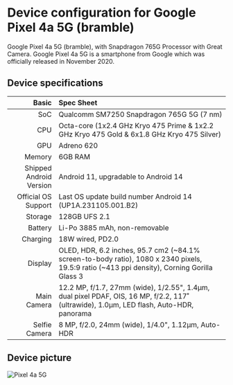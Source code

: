 # Device configuration for Google Pixel 4a 5G (bramble)

Google Pixel 4a 5G (bramble), with Snapdragon 765G Processor with Great Camera. Google Pixel 4a 5G is a smartphone from Google which was officially released in November 2020.

## Device specifications

Basic   | Spec Sheet
-------:|:-------------------------
SoC     | Qualcomm SM7250 Snapdragon 765G 5G (7 nm)
CPU     | Octa-core (1x2.4 GHz Kryo 475 Prime & 1x2.2 GHz Kryo 475 Gold & 6x1.8 GHz Kryo 475 Silver)
GPU     | Adreno 620
Memory  | 6GB RAM
Shipped Android Version | Android 11, upgradable to Android 14
Official OS Support | Last OS update build number Android 14 (UP1A.231105.001.B2)
Storage | 128GB UFS 2.1
Battery | Li-Po 3885 mAh, non-removable
Charging | 18W wired, PD2.0
Display | OLED, HDR, 6.2 inches, 95.7 cm2 (~84.1% screen-to-body ratio), 1080 x 2340 pixels, 19.5:9 ratio (~413 ppi density), Corning Gorilla Glass 3
Main Camera | 12.2 MP, f/1.7, 27mm (wide), 1/2.55", 1.4µm, dual pixel PDAF, OIS, 16 MP, f/2.2, 117˚ (ultrawide), 1.0µm, LED flash, Auto-HDR, panorama
Selfie Camera | 8 MP, f/2.0, 24mm (wide), 1/4.0", 1.12µm, Auto-HDR

## Device picture

![Pixel 4a 5G](https://mtech4u.com/cdn/shop/products/Google-Pixel-4a-5G.png?v=1680024408")
